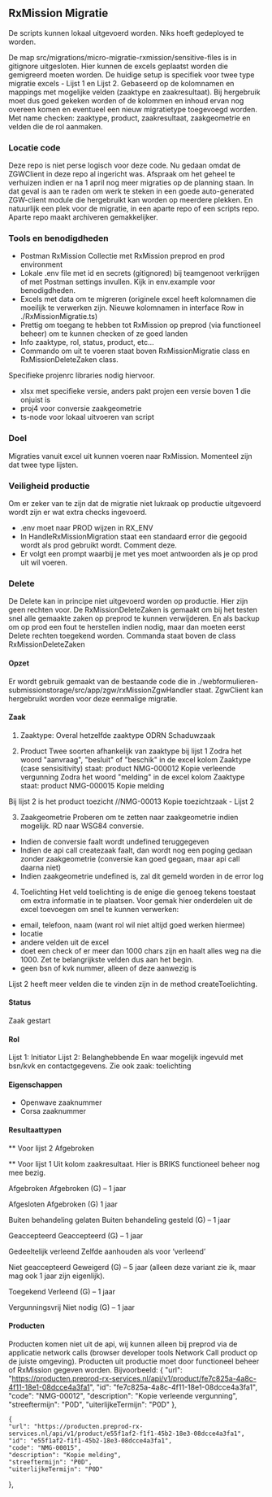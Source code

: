 ## RxMission Migratie
De scripts kunnen lokaal uitgevoerd worden. Niks hoeft gedeployed te worden.

De map src/migrations/micro-migratie-rxmission/sensitive-files is in gitignore uitgesloten. 
Hier kunnen de excels geplaatst worden die gemigreerd moeten worden.
De huidige setup is specifiek voor twee type migratie excels - Lijst 1 en Lijst 2. Gebaseerd op de kolomnamen en mappings met mogelijke velden (zaaktype en zaakresultaat).
Bij hergebruik moet dus goed gekeken worden of de kolommen en inhoud ervan nog overeen komen en eventueel een nieuw migratietype toegevoegd worden.
Met name checken: zaaktype, product, zaakresultaat, zaakgeometrie en velden die de rol aanmaken.

### Locatie code
Deze repo is niet perse logisch voor deze code. Nu gedaan omdat de ZGWClient in deze repo al ingericht was.
Afspraak om het geheel te verhuizen indien er na 1 april nog meer migraties op de planning staan.
In dat geval is aan te raden om werk te steken in een goede auto-generated ZGW-client module die hergebruikt kan worden op meerdere plekken.
En natuurlijk een plek voor de migratie, in een aparte repo of een scripts repo. Aparte repo maakt archiveren gemakkelijker.

### Tools en benodigdheden
- Postman RxMission Collectie met RxMission preprod en prod environment
- Lokale .env file met id en secrets (gitignored) bij teamgenoot verkrijgen of met Postman settings invullen. Kijk in env.example voor benodigdheden.
- Excels met data om te migreren (originele excel heeft kolomnamen die moeilijk te verwerken zijn. Nieuwe kolomnamen in interface Row in ./RxMissionMigratie.ts)
- Prettig om toegang te hebben tot RxMission op preprod (via functioneel beheer) om te kunnen checken of ze goed landen
- Info zaaktype, rol, status, product, etc...
- Commando om uit te voeren staat boven RxMissionMigratie class en RxMissionDeleteZaken class.

Specifieke projenrc libraries nodig hiervoor. 
- xlsx met specifieke versie, anders pakt projen een versie boven 1 die onjuist is
- proj4 voor conversie zaakgeometrie
- ts-node voor lokaal uitvoeren van script

### Doel
Migraties vanuit excel uit kunnen voeren naar RxMission.
Momenteel zijn dat twee type lijsten. 

### Veiligheid productie
Om er zeker van te zijn dat de migratie niet lukraak op productie uitgevoerd wordt zijn er wat extra checks ingevoerd.
- .env moet naar PROD wijzen in RX_ENV
- In HandleRxMissionMigration staat een standaard error die gegooid wordt als prod gebruikt wordt. Comment deze.
- Er volgt een prompt waarbij je met yes moet antwoorden als je op prod uit wil voeren.

### Delete
De Delete kan in principe niet uitgevoerd worden op productie. Hier zijn geen rechten voor.
De RxMissionDeleteZaken is gemaakt om bij het testen snel alle gemaakte zaken op preprod te kunnen verwijderen. 
En als backup om op prod een fout te herstellen indien nodig, maar dan moeten eerst Delete rechten toegekend worden.
Commanda staat boven de class RxMissionDeleteZaken

#### Opzet
Er wordt gebruik gemaakt van de bestaande code die in ./webformulieren-submissionstorage/src/app/zgw/rxMissionZgwHandler staat.
ZgwClient kan hergebruikt worden voor deze eenmalige migratie.


#### Zaak
1. Zaaktype: Overal hetzelfde zaaktype ODRN Schaduwzaak

2. Product
Twee soorten afhankelijk van zaaktype bij lijst 1 
Zodra het woord "aanvraag", "besluit" of "beschik" in de excel kolom Zaaktype (case sensisitivity) staat: product NMG-000012 Kopie verleende vergunning
Zodra het woord "melding" in de excel kolom Zaaktype staat: product NMG-000015 Kopie melding

Bij lijst 2 is het product toezicht //NMG-00013 Kopie toezichtzaak - Lijst 2

3. Zaakgeometrie
Proberen om te zetten naar zaakgeometrie indien mogelijk. RD naar WSG84 conversie.
- Indien de conversie faalt wordt undefined teruggegeven
- Indien de api call createzaak faalt, dan wordt nog een poging gedaan zonder zaakgeometrie (conversie kan goed gegaan, maar api call daarna niet)
- Indien zaakgeometrie undefined is, zal dit gemeld worden in de error log

4. Toelichting
Het veld toelichting is de enige die genoeg tekens toestaat om extra informatie in te plaatsen.
Voor gemak hier onderdelen uit de excel toevoegen om snel te kunnen verwerken: 
- email, telefoon, naam (want rol wil niet altijd goed werken hiermee)
- locatie
- andere velden uit de excel
- doet een check of er meer dan 1000 chars zijn en haalt alles weg na die 1000. Zet te belangrijkste velden dus aan het begin.
- geen bsn of kvk nummer, alleen of deze aanwezig is

Lijst 2 heeft meer velden die te vinden zijn in de method createToelichting.

#### Status
Zaak gestart

#### Rol
Lijst 1: Initiator 
Lijst 2: Belanghebbende
En waar mogelijk ingevuld met bsn/kvk en contactgegevens. Zie ook zaak: toelichting

#### Eigenschappen

- Openwave zaaknummer
- Corsa zaaknummer

#### Resultaattypen
** Voor lijst 2
Afgebroken

** Voor lijst 1
Uit kolom zaakresultaat. Hier is BRIKS functioneel beheer nog mee bezig.

Afgebroken
Afgebroken (G) – 1 jaar

Afgesloten
Afgebroken (G) 1 jaar

Buiten behandeling gelaten
Buiten behandeling gesteld (G) – 1 jaar

Geaccepteerd
Geaccepteerd (G) – 1 jaar

Gedeeltelijk verleend
Zelfde aanhouden als voor ‘verleend’

Niet geaccepteerd
Geweigerd (G) – 5 jaar (alleen deze variant zie ik, maar mag ook 1 jaar zijn eigenlijk).

Toegekend
Verleend (G) – 1 jaar

Vergunningsvrij
Niet nodig (G) – 1 jaar



#### Producten
Producten komen niet uit de api, wij kunnen alleen bij preprod via de applicatie network calls (browser developer tools Network Call product op de juiste omgeving). Producten uit productie moet door functioneel beheer of RxMission gegeven worden.
Bijvoorbeeld:
  {
    "url": "https://producten.preprod-rx-services.nl/api/v1/product/fe7c825a-4a8c-4f11-18e1-08dcce4a3fa1",
    "id": "fe7c825a-4a8c-4f11-18e1-08dcce4a3fa1",
    "code": "NMG-00012",
    "description": "Kopie verleende vergunning",
    "streeftermijn": "P0D",
    "uiterlijkeTermijn": "P0D"
  },

    {
    "url": "https://producten.preprod-rx-services.nl/api/v1/product/e55f1af2-f1f1-45b2-18e3-08dcce4a3fa1",
    "id": "e55f1af2-f1f1-45b2-18e3-08dcce4a3fa1",
    "code": "NMG-00015",
    "description": "Kopie melding",
    "streeftermijn": "P0D",
    "uiterlijkeTermijn": "P0D"
  },